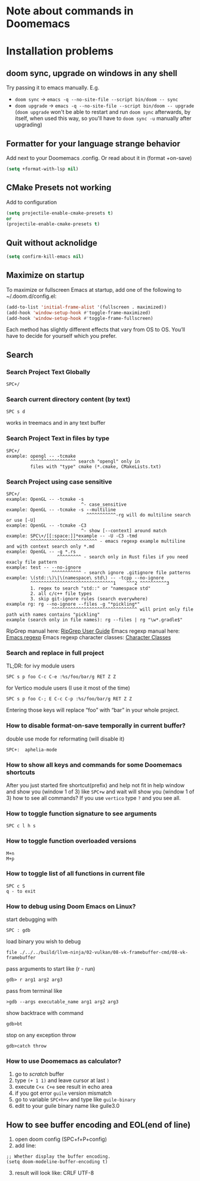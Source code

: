# Note about commands in Doomemacs
# Installation problems
## doom sync, upgrade on windows in any shell
Try passing it to emacs manually. E.g.
- `doom sync` -> `emacs -q --no-site-file --script bin/doom -- sync`
- `doom upgrade` -> `emacs -q --no-site-file --script bin/doom -- upgrade` (`doom upgrade` won't be able to restart and run `doom sync` afterwards, by itself, when used this way, so you'll have to `doom sync -u` manually after upgrading)
## Formatter for your language strange behavior
Add next to your Doomemacs .config. Or read about it in (format +on-save)
```lisp
(setq +format-with-lsp nil)
```
## CMake Presets not working
Add to configuration
```lisp
(setq projectile-enable-cmake-presets t)
or
(projectile-enable-cmake-presets t)
```
## Quit without acknolidge
```lisp
(setq confirm-kill-emacs nil)
```
## Maximize on startup
To maximize or fullscreen Emacs at startup, add one of the following to ~/.doom.d/config.el:
```lisp
(add-to-list 'initial-frame-alist '(fullscreen . maximized))
(add-hook 'window-setup-hook #'toggle-frame-maximized)
(add-hook 'window-setup-hook #'toggle-frame-fullscreen)
```
Each method has slightly different effects that vary from OS to OS. You’ll have to decide for yourself which you prefer.
## Search

### Search Project Text Globally
```SPC+/```

### Search current directory content (by text)
```emacs
SPC s d
```
works in treemacs and in any text buffer

### Search Project Text in files by type
```
SPC+/
example: opengl -- -tcmake
         ^^^^^^^^^^^^^^^^^ search "opengl" only in 
         files with "type" cmake (*.cmake, CMakeLists.txt)
```
        
### Search Project using case sensitive
```
SPC+/
example: OpenGL -- -tcmake -s
                            ^- case_sensitive
example: OpenGL -- -tcmake -s --multiline
                              ^^^^^^^^^^^-rg will do multiline search or use [-U]
example: OpenGL -- -tcmake -C3
                            ^- show [--context] around match
example: SPC\+/[[:space:]]*example -- -U -C3 -tmd
         ^^^^^^^^^^^^^^^^^^^^^^^^^ - emacs regexp example multiline and with context search only *.md
example: OpenGL -- -g *.rs
                   ^^^^^^^^^ - search only in Rust files if you need exacly file pattern
example: test -- --no-ignore
                 ^^^^^^^^^^^ - search ignore .gitignore file patterns
example: \(std::\)\|\(namespace\ std\) -- -tcpp --no-ignore
         ^^^^^^^^^^^^^^^^^^^^^^^^^^^^^^^1    ^^^2 ^^^^^^^^^^3
         1. regex to search "std::" or "namespace std"
         2. all c/c++ file types
         3. skip git-ignore rules (search everywhere)
example rg: rg --no-ignore --files -g "*pickling*"
                 ^^^^^^^^^^^^^^^^^^^^^^^^^^^^^^^^ will print only file path with names contains "pickling"
example (search only in file names): rg --files | rg "\w*.gradle$"
```
RipGrep manual here: 
[RipGrep User Guide](https://github.com/BurntSushi/ripgrep/blob/master/GUIDE.md)
Emacs regexp manual here:
[Emacs regexp](https://www.gnu.org/software/emacs/manual/html_node/emacs/Regexps.html)
Emacs regexp character classes:
[Character Classes](https://www.gnu.org/software/emacs/manual/html_node/elisp/Char-Classes.html)

### Search and replace in full project
TL;DR:
for ivy module users
```
SPC s p foo C-c C-e :%s/foo/bar/g RET Z Z
```
for Vertico module users (I use it most of the time)
```
SPC s p foo C-; E C-c C-p :%s/foo/bar/g RET Z Z
```
Entering those keys will replace “foo” with “bar” in your whole project. 

### How to disable format-on-save temporally in current buffer?
double use mode for reformating (will disable it)
```emacs
SPC+:  aphelia-mode
```
### How to show all keys and commands for some Doomemacs shortcuts
After you just started fire shortcut(prefix) and help not fit in help window and show you
(window 1 of 3)
like ```SPC+w``` and wait will show you (window 1 of 3) how to see all commands?
If you use ```vertico``` type ```?``` and you see all.


### How to toggle function signature to see arguments
```emacs
SPC c l h s
```
### How to toggle function overloaded versions
```emacs
M+n
M+p
```
### How to toggle list of all functions in current file
```emacs
SPC c S
q - to exit
```
### How to debug using Doom Emacs on Linux?
start debugging with
```emacs
SPC : gdb
```
load binary you wish to debug
```emacs
file ./../../build/llvm-ninja/02-vulkan/08-vk-framebuffer-cmd/08-vk-framebuffer
```
pass arguments to start like (r - run)
```emacs
gdb> r arg1 arg2 arg3
```
pass from terminal like
```emacs
>gdb --args executable_name arg1 arg2 arg3
```
show backtrace with command
```emacs
gdb>bt
```
stop on any exception throw 
```emacs
gdb>catch throw
```
### How to use Doomemacs as calculator?
1. go to *scratch* buffer
2. type `(+ 1 1)` and leave cursor at last `)`
3. execute `C+x C+e` see result in echo area
4. if you got error `guile` version mismatch
5. go to variable `SPC+h+v` and type like `guile-binary`
6. edit to your guile binary name like guile3.0
## How to see buffer encoding and EOL(end of line)
1. open doom config (SPC+f+P+config)
2. add line:
```emacs
;; Whether display the buffer encoding.
(setq doom-modeline-buffer-encoding t)
```
3. result will look like: CRLF UTF-8
